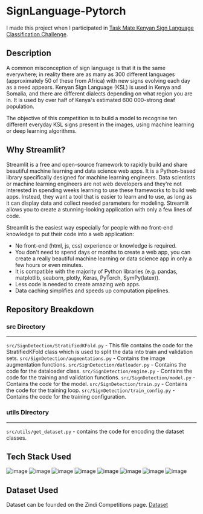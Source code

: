 # SignLanguage-Pytorch
I made this project when I participated in [Task Mate Kenyan Sign Language Classification Challenge](https://zindi.africa/competitions/kenyan-sign-language-classification-challenge).

## Description
A common misconception of sign language is that it is the same everywhere; in reality there are as many as 300 different languages (approximately 50 of these from Africa) with new signs evolving each day as a need appears. Kenyan Sign Language (KSL) is used in Kenya and Somalia, and there are different dialects depending on what region you are in. It is used by over half of Kenya's estimated 600 000-strong deaf population.

The objective of this competition is to build a model to recognise ten different everyday KSL signs present in the images, using machine learning or deep learning algorithms.

## Why Streamlit?
Streamlit is a free and open-source framework to rapidly build and share beautiful machine learning and data science web apps. It is a Python-based library specifically designed for machine learning engineers. Data scientists or machine learning engineers are not web developers and they're not interested in spending weeks learning to use these frameworks to build web apps. Instead, they want a tool that is easier to learn and to use, as long as it can display data and collect needed parameters for modeling. Streamlit allows you to create a stunning-looking application with only a few lines of code.

Streamlit is the easiest way especially for people with no front-end knowledge to put their code into a web application:

- No front-end (html, js, css) experience or knowledge is required.
- You don't need to spend days or months to create a web app, you can create a really beautiful machine learning or data science app in only a few hours or even minutes.
- It is compatible with the majority of Python libraries (e.g. pandas, matplotlib, seaborn, plotly, Keras, PyTorch, SymPy(latex)).
- Less code is needed to create amazing web apps.
- Data caching simplifies and speeds up computation pipelines.

## Repository Breakdown
### src Directory
---
`src/SignDetection/StratifiedKFold.py` - This file contains the code for the StratifiedKFold class which is used to split the data into train and validation sets.
`src/SignDetection/augmentations.py` - Contains the image augmentation functions.
`src/SignDetection/datloader.py` - Contains the code for the dataloader class.
`src/SignDetection/engine.py` - Contains the code for the training and validation functions.
`src/SignDetection/model.py` - Contains the code for the model. 
`src/SignDetection/train.py` - Contains the code for the training loop.
`src/SignDetection/train_config.py` - Contains the code for the training configuration.

### utils Directory
---
`src/utils/get_dataset.py` - contains the code for encoding the dataset classes.

## Tech Stack Used
![image](https://img.shields.io/badge/Python-3776AB?style=for-the-badge&logo=python&logoColor=white)
![image](https://img.shields.io/badge/Numpy-013243?style=for-the-badge&logo=numpy&logoColor=white)
![image](https://img.shields.io/badge/Pandas-130654?style=for-the-badge&logo=pandas&logoColor=white)
![image](https://img.shields.io/badge/matplotlib-b2feb0?style=for-the-badge&logo=matplotlib&logoColor=white)
![image](https://img.shields.io/badge/scikit_learn-F7931E?style=for-the-badge&logo=scikit-learn&logoColor=white)
![image](https://img.shields.io/badge/opencv-8BDA67?style=for-the-badge&logo=opencv&logoColor=white)
![image](https://img.shields.io/badge/Streamlit-EA6566?style=for-the-badge&logo=streamlit&logoColor=white)
![image](https://img.shields.io/badge/PyTorch-D04139?style=for-the-badge&logo=pytorch&logoColor=white)

## Dataset Used
Dataset can be founded on the Zindi Competitions page.
[Dataset](https://zindi.africa/competitions/kenyan-sign-language-classification-challenge/data)
